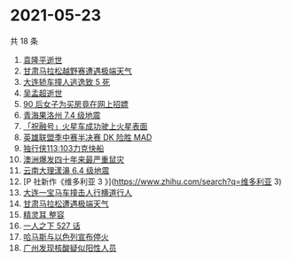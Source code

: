 # 2021-05-23

共 18 条

<!-- BEGIN -->
<!-- 最后更新时间 Sun May 23 2021 23:06:43 GMT+0800 (China Standard Time) -->

1. [袁隆平逝世](https://www.zhihu.com/search?q=袁隆平)
2. [甘肃马拉松越野赛遭遇极端天气](https://www.zhihu.com/search?q=甘肃马拉松)
3. [大连轿车撞人逃逸致 5 死](https://www.zhihu.com/search?q=大连车祸)
4. [吴孟超逝世](https://www.zhihu.com/search?q=吴孟超)
5. [90 后女子为买房竟在网上招嫖](https://www.zhihu.com/search?q=杭州买房)
6. [青海果洛州 7.4 级地震](https://www.zhihu.com/search?q=青海地震)
7. [「祝融号」火星车成功驶上火星表面](https://www.zhihu.com/search?q=祝融号)
8. [英雄联盟季中赛半决赛 DK 险胜 MAD](https://www.zhihu.com/search?q=英雄联盟)
9. [独行侠113:103力克快船](https://www.zhihu.com/search?q=独行侠)
10. [澳洲爆发四十年来最严重鼠灾](https://www.zhihu.com/search?q=澳大利亚鼠灾)
11. [云南大理漾濞 6.4 级地震](https://www.zhihu.com/search?q=云南地震)
12. [P 社新作《维多利亚 3 》](https://www.zhihu.com/search?q=维多利亚 3)
13. [大连一宝马车撞击人行横道行人](https://www.zhihu.com/search?q=大连车祸)
14. [甘肃马拉松遭遇极端天气](https://www.zhihu.com/search?q=甘肃马拉松)
15. [精灵耳 整容](https://www.zhihu.com/search?q=精灵耳)
16. [一人之下 527 话](https://www.zhihu.com/search?q=一人之下)
17. [哈马斯与以色列宣布停火](https://www.zhihu.com/search?q=以色列哈马斯)
18. [广州发现核酸疑似阳性人员](https://www.zhihu.com/search?q=广州核酸疑似阳性)

<!-- END -->
